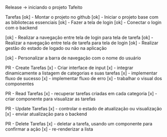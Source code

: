 Release -> iniciando o projeto Tafeito

Tarefas
[ok] - Montar o projeto no github
[ok] - Iniciar o projeto base com as bibliotecas essenciais
[ok] - Fazer a tela de login
[ok] - Conectar o login com o backend

[ok] - Realizar a navegação entre tela de login para tela de tarefa
[ok] - Realizar a navegação entre tela de tarefa para tela de login
[ok] - Realizar gestão do estado de logado ou não na aplicação

[ok] - Personalizar a barra de navegação com o nome do usuário

PR - Create Tarefas
[x] - Criar interface de input
[x] - integrar dinamicamente a listagem de categorias e suas tarefas
[x] - implementar fluxo de  sucesso
[x] - implementar fluxo de erro
[x] - trabalhar o visual dos componentes

PR - Read Tarefas
[x] - recuperar tarefas criadas em cada categoria
[x] - criar componente para visualizar as tarefas

PR - Update Tarefas
[x] - controlar o estado de atualização ou visualização
[x] - enviar atualização para o backend

PR - Delete Tarefas
[x] - deletar a tarefa, usando um componente para confirmar a ação
[x] - re-renderizar a lista